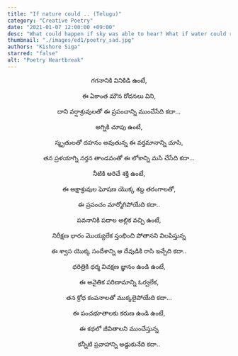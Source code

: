 ```yaml
---
title: "If nature could .. (Telugu)"
category: "Creative Poetry"
date: "2021-01-07 12:00:00 +09:00"
desc: "What could happen if sky was able to hear? What if water could roar? Nourish the poem penned down by Kishore Siga, as he paints a possibility where Nature is equipped with human senses."
thumbnail: "./images/ed1/poetry_sad.jpg"
authors: "Kishore Siga"
starred: "false"
alt: "Poetry Heartbreak"
---
```


<p style="text-align: center;align:center;">గగనానికి వినికిడి ఉంటే,</p>
<p style="text-align: center;align:center;">ఈ ఏకాంత మౌన రోదనలు విని,</p>
<p style="text-align: center;align:center;">దాని వర్షాశ్రువులతో ఈ ప్రపంచాన్ని ముంచేసేది కదా...</p>
<p style="text-align: center;align:center;"> </p>
<p style="text-align: center;align:center;">అగ్నికి చూపు ఉంటే,</p>
<p style="text-align: center;align:center;">స్మృతులతో దహనం అవుతున్న ఈ వర్తమానాన్ని  చూసి,</p>
<p style="text-align: center;align:center;">తన ప్రళయాగ్ని నర్తన తాండవంతో ఈ లోకాన్ని మసి చేసేది కదా...</p>
<p style="text-align: center;align:center;"> </p>
<p style="text-align: center;align:center;">నీటికి అరిచే శక్తి ఉంటే,</p>
<p style="text-align: center;align:center;">ఈ అక్షాశ్రువుల ఘోషణ యొక్క శబ్ద తరంగాలతో,</p>
<p style="text-align: center;align:center;">ఈ ప్రపంచం మార్మోగిపోయేది కదా..</p>
<p style="text-align: center;align:center;"> </p>
<p style="text-align: center;align:center;">పవనానికి పదాల అల్లిక వచ్చి ఉంటే,</p>
<p style="text-align: center;align:center;">నిరీక్షణ భారం మొయ్యలేక స్తంభించి పోతానని విలపిస్తున్న </p>
<p style="text-align: center;align:center;">ఈ శ్వాస యొక్క సందేశాన్ని ఆ దేవుడికి రాసి ఇచ్చేది కదా..</p>
<p style="text-align: center;align:center;"> </p>
<p style="text-align: center;align:center;">ధరిత్రికి ధర్మ విచక్షణ జ్ఞానం ఉండి ఉంటే,</p>
<p style="text-align: center;align:center;">ఈ అనైతిక పరిణామాన్ని ఓర్వలేక,</p>
<p style="text-align: center;align:center;">తన క్రోధ కంపనాలతో ముక్కలైపోయేది కదా... </p>
<p style="text-align: center;align:center;"> </p>
<p style="text-align: center;align:center;">ఈ పంచభూతాలకు కరుణ ఉండి ఉంటే,</p>
<p style="text-align: center;align:center;">ఈ కథలో జీవితాలని ముంచేస్తున్న </p>
<p style="text-align: center;align:center;">కన్నీటి ప్రవాహాన్ని అడ్డుకునేది కదా..</p>



